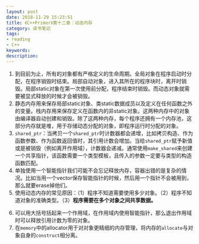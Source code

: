 ```yaml
---
layout: post
date: 2018-11-29 15:23:51
title: 《C++Primer》第十二章：动态内存
category: 读书笔记
tags:
- reading
- C++
keywords:
description:
---
```



1. 到目前为止，所有的对象都有严格定义的生命周期。全局对象在程序启动时分配，在程序销毁时结束。局部自动对象，进入其所在的程序块时，离开时销毁。局部static对象在第一次使用前分配，程序结束时销毁。而动态对象就需要被显式释放的时候才会被销毁。
2. 静态内存用来保存局部static对象、类static数据成员以及定义在任何函数之外的变量。栈内存用来保存定义在函数内的非static对象。这两种内存中的对象由编译器自动创建和销毁。除了这两种内存，每个程序还拥有一个内存池，这部分内存就是堆，用于存储动态分配的对象，即程序运行时分配的对象。
3. `shared_ptr`：当拷贝一个`shared_ptr`时计数器都会递增，比如拷贝构造、作为函数参数、作为函数返回值时，其引用计数会增加。当给`shared_ptr`赋予新值或是被销毁（例如离开作用域），计数器会递减。通常使用`make_shared`来创建一个共享指针，该函数需要一个类型模板，且传入的参数一定要与类型的构造函数匹配。
4. 单独使用一个智能指针我们可能不会忘记释放内存，容器出错的是复杂的情况。比如当用一个vector保存智能指针的时候，然后用一个指针不会被用到，那么就要erase掉他们。
5. 使用动态内存的常见原因：（1）程序不知道需要使用多少对象。（2）程序不知道对象的准确类型。（3）**程序需要在多个对象之间共享数据。**

<!-- more -->

6. 可以用大括号括起来一个作用域，在作用域内使用智能指针，那么退出作用域时可以释放引用计数为零的对象。
7. 在`memory`中的allocator用于对对象更精细的内存管理，将内存的`allocate`与对象自身的`construct`相分离。
